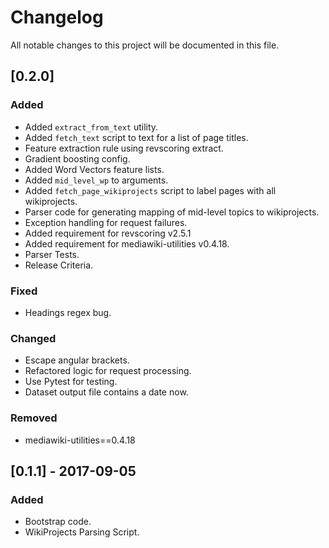 # Changelog
All notable changes to this project will be documented in this file.

## [0.2.0]
### Added
- Added `extract_from_text` utility.
- Added `fetch_text` script to text for a list of page titles.
- Feature extraction rule using revscoring extract.
- Gradient boosting config.
- Added Word Vectors feature lists.
- Added `mid_level_wp` to arguments.
- Added `fetch_page_wikiprojects` script to label pages with all wikiprojects.
- Parser code for generating mapping of mid-level topics to wikiprojects.
- Exception handling for request failures.
- Added requirement for revscoring v2.5.1
- Added requirement for mediawiki-utilities v0.4.18.
- Parser Tests.
- Release Criteria.

### Fixed
- Headings regex bug.

### Changed
- Escape angular brackets.
- Refactored logic for request processing.
- Use Pytest for testing.
- Dataset output file contains a date now.

### Removed
- mediawiki-utilities==0.4.18

## [0.1.1] - 2017-09-05
### Added
- Bootstrap code.
- WikiProjects Parsing Script.
